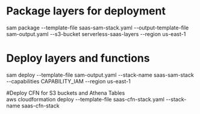 # Package layers for deployment
sam package --template-file saas-sam-stack.yaml --output-template-file sam-output.yaml --s3-bucket serverless-saas-layers --region us-east-1

# Deploy layers and functions
sam deploy --template-file sam-output.yaml --stack-name saas-sam-stack --capabilities CAPABILITY_IAM --region us-east-1

#Deploy CFN for S3 buckets and Athena Tables  
aws cloudformation deploy --template-file saas-cfn-stack.yaml --stack-name saas-cfn-stack

